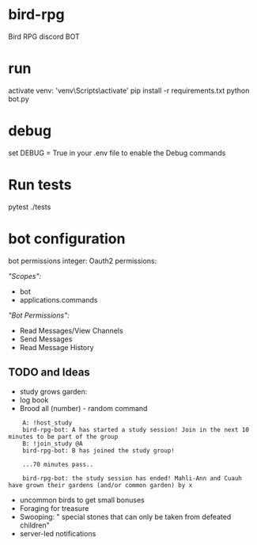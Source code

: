 # bird-rpg
 Bird RPG discord BOT

# run
activate venv: 'venv\Scripts\activate'
pip install -r requirements.txt
python bot.py

# debug
set DEBUG = True in your .env file to enable the Debug commands

# Run tests
pytest ./tests

# bot configuration

bot permissions integer: Oauth2 permissions:

*"Scopes":*
- bot
- applications.commands

*"Bot Permissions":*
- Read Messages/View Channels
- Send Messages
- Read Message History

## TODO and Ideas
- study grows garden:
- log book
- Brood all (number) - random command

```
    A: !host_study
    bird-rpg-bot: A has started a study session! Join in the next 10 minutes to be part of the group
    B: !join_study @A
    bird-rpg-bot: B has joined the study group!

    ...70 minutes pass..

    bird-rpg-bot: the study session has ended! Mahli-Ann and Cuauh have grown their gardens (and/or common garden) by x
```
- uncommon birds to get small bonuses
- Foraging for treasure
- Swooping: " special stones that can only be taken from defeated children"
- server-led notifications
